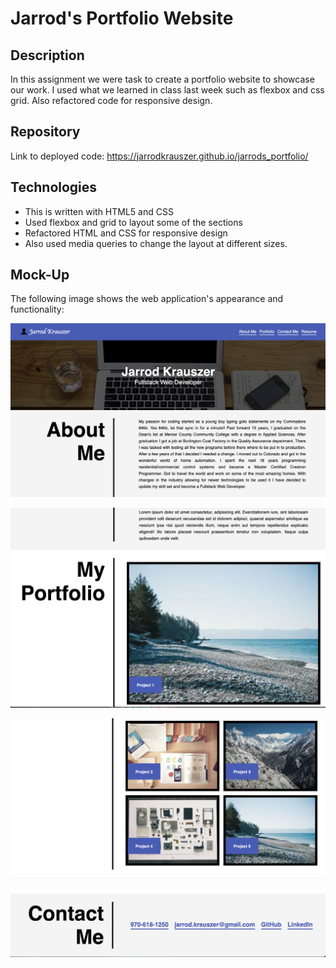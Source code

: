 # Jarrod's Portfolio Website

## Description

In this assignment we were task to create a portfolio website to showcase our work. I used what we learned in class last week such as flexbox and css grid.  Also refactored code for responsive design.

## Repository

Link to deployed code:  https://jarrodkrauszer.github.io/jarrods_portfolio/

## Technologies

 - This is written with HTML5 and CSS 
 - Used flexbox and grid to layout some of the sections
 - Refactored HTML and CSS for responsive design
 - Also used media queries to change the layout at different sizes.

## Mock-Up

The following image shows the web application's appearance and functionality:

![The Jarrod's Portfolio website includes a navigation bar, a header image, a hero section followed by 3 sections of content.](./assets/images/portfolio-page1.png)

![The Jarrod's Portfolio website includes a navigation bar, a header image, a hero section followed by 3 sections of content.](./assets/images/portfolio-page2.png)

![The Jarrod's Portfolio website includes a navigation bar, a header image, a hero section followed by 3 sections of content.](./assets/images/portfolio-page3.png)

![The Jarrod's Portfolio website includes a navigation bar, a header image, a hero section followed by 3 sections of content.](./assets/images/portfolio-page4.png)




